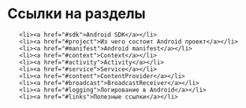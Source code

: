 <!-- .slide: class="center-horizontal" -->

# Ссылки на разделы

<ul class="table-of-content">

    <li><a href="#sdk">Android SDK</a></li>
    <li><a href="#project">Из чего состоит Android проект</a></li>
    <li><a href="#manifest">Android manifest</a></li>
    <li><a href="#context">Context</a></li>
    <li><a href="#activity">Activity</a></li>
    <li><a href="#service">Service</a></li>
    <li><a href="#content">ContentProvider</a></li>
    <li><a href="#broadcast">BroadcastReceiver</a></li>
    <li><a href="#logging">Логирование в Android</a></li>
    <li><a href="#links">Полезные ссылки</a></li>

</ul>
